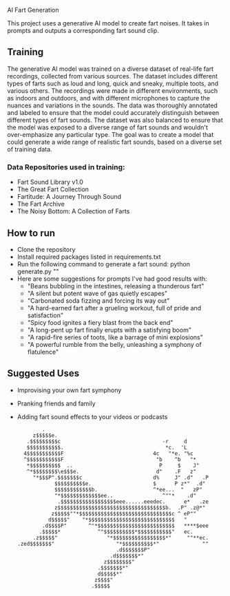 AI Fart Generation

This project uses a generative AI model to create fart noises. It takes in prompts and outputs a corresponding fart sound clip.

## Training

The generative AI model was trained on a diverse dataset of real-life fart recordings, collected from various sources. The dataset includes different types of farts such as loud and long, quick and sneaky, multiple toots, and various others. The recordings were made in different environments, such as indoors and outdoors, and with different microphones to capture the nuances and variations in the sounds. The data was thoroughly annotated and labeled to ensure that the model could accurately distinguish between different types of fart sounds. The dataset was also balanced to ensure that the model was exposed to a diverse range of fart sounds and wouldn't over-emphasize any particular type. The goal was to create a model that could generate a wide range of realistic fart sounds, based on a diverse set of training data.

### Data Repositories used in training:
  * Fart Sound Library v1.0
  * The Great Fart Collection
  * Fartitude: A Journey Through Sound
  * The Fart Archive
  * The Noisy Bottom: A Collection of Farts

## How to run
* Clone the repository
* Install required packages listed in requirements.txt
* Run the following command to generate a fart sound: python generate.py "<prompt>"
* Here are some suggestions for prompts I've had good results with:
  * "Beans bubbling in the intestines, releasing a thunderous fart"
  * "A silent but potent wave of gas quietly escapes"
  * "Carbonated soda fizzing and forcing its way out"
  * "A hard-earned fart after a grueling workout, full of pride and satisfaction"
  * "Spicy food ignites a fiery blast from the back end"
  * "A long-pent up fart finally erupts with a satisfying boom"
  * "A rapid-fire series of toots, like a barrage of mini explosions"
  * "A powerful rumble from the belly, unleashing a symphony of flatulence"


## Suggested Uses

- Improvising your own fart symphony
- Pranking friends and family
- Adding fart sound effects to your videos or podcasts

              .
           z$$$$$e.
         .$$$$$$$$$c                                 -r     d
         $$$$$$$$$$$.                                 *c.  'L
        4$$$$$$$$$$$F                             4c   "*e. "%c
        ^$$$$$$$$$$$F                              "b    ^b   "*
         *$$$$$$$$$$  ..                            P     $    J"
         ^*$$$$$$$$\e$$$e.                         d"    .F   z"
           "*$$$P".$$$$$$$c                       d%     J" .d"   .P
                  $$$$$$$$$$e.                    $      P z*"  .d"
                  $$$$$$$$$$$$b.                  ^*ee...  "   zP"
                  "*$$$$$$$$$$$$$ee..                ^""*    .d"
                   .$$$$$$$$$$$$$$$$$$eee......eeedec.      e*   .ze
                  z$$$$$$$$$$$$$$$$$$$$$$$$$$$$$$$$$$$b.  .P" .z@*"
                 z$$$$$""*$$$$$$$$$$$$$$$$$$$$$$$$$$$$$$c ^ eP""
                d$$$$$"    "*$$$$$$$$$$$$$$$$$$$$$$$$$$$$   "
              .d$$$$P"       ^"*$$$$$$$$$$$$$$$$$$$$$$$$$   ****$eee
             .$$$$$*            ^"$$$$$$$$$$*$$$$$$$$$$$"   ec.
           .z$$$$$"                "*$$$$$$$$$$$$$$$$$*"     ""**ec.
      .zed$$$$$$$"                    "*$$$$$$$$$$*"              ""
                                      .d$$$$$$$P"
                                    .d$$$$$$$*"
                                  z$$$$$$$$"
                                .$$$$$$$*"
                                d$$$$$*"
                               z$$$$"
                              .$$$$$
